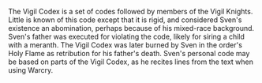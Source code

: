 The Vigil Codex is a set of codes followed by members of the Vigil Knights. Little is known of this code except that it is rigid, and considered  Sven's existence an abomination, perhaps because of his mixed-race background. Sven's father was executed for violating the code, likely for siring a child with a meranth. The Vigil Codex was later burned by Sven in the order's Holy Flame as retribution for his father's death. Sven's personal code may be based on parts of the Vigil Codex, as he recites lines from the text when using  Warcry.
